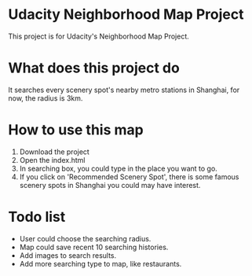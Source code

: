 # Udacity Neighborhood Map Project
This project is for Udacity's Neighborhood Map Project.

# What does this project do
It searches every scenery spot's nearby metro stations in Shanghai, for now, the radius is 3km.

# How to use this map
1. Download the project
2. Open the index.html
3. In searching box, you could type in the place you want to go.
4. If you click on 'Recommended Scenery Spot', there is some famous scenery spots in Shanghai you could may have interest.

# Todo list
* User could choose the searching radius.
* Map could save recent 10 searching histories.
* Add images to search results.
* Add more searching type to map, like restaurants.